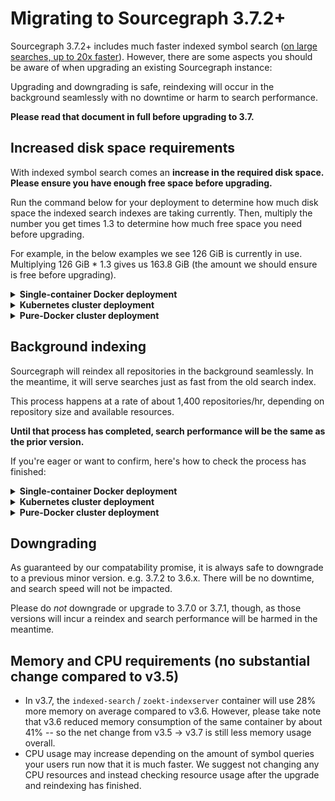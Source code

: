 # Migrating to Sourcegraph 3.7.2+

Sourcegraph 3.7.2+ includes much faster indexed symbol search ([on large searches, up to 20x faster](https://docs.google.com/spreadsheets/d/1oPzePjD8YLrnppLm3nk46h48_Cxipz4_QqRMBYaIOYQ/edit?usp=sharing)). However, there are some aspects you should be aware of when upgrading an existing Sourcegraph instance:

Upgrading and downgrading is safe, reindexing will occur in the background seamlessly with no downtime or harm to search performance.

**Please read that document in full before upgrading to 3.7.**

## Increased disk space requirements

With indexed symbol search comes an **increase in the required disk space. Please ensure you have enough free space before upgrading.**

Run the command below for your deployment to determine how much disk space the indexed search indexes are taking currently. Then, multiply the number you get times 1.3 to determine how much free space you need before upgrading.

For example, in the below examples we see 126 GiB is currently in use. Multiplying 126 GiB * 1.3 gives us 163.8 GiB (the amount we should ensure is free before upgrading).

<details>
<summary><strong>Single-container Docker deployment</strong></summary>
Run the following on the host machine:

```bash
$ du -sh ~/.sourcegraph/data/zoekt/index/
126G	/Users/jane/.sourcegraph/data
```
</details>

<details>
<summary><strong>Kubernetes cluster deployment</strong></summary>
Run the following, but replace the value of `$POD_NAME` with your `indexed-search` pod name from `kubectl get pods`:

```
$ POD_NAME='indexed-search-974c74498-6jngm' kubectl --namespace=prod exec -it $POD_NAME -c zoekt-indexserver -- du -sh /data/index
126G	/data/index
```
</details>

<details>
<summary><strong>Pure-Docker cluster deployment</strong></summary>
Run the following against the `zoekt-shared-disk` directory on the host machine:

```bash
$ du -sh ~/sourcegraph-docker/zoekt-shared-disk/
126G	/home/ec2-user/sourcegraph-docker/zoekt-shared-disk/
```
</details>

## Background indexing

Sourcegraph will reindex all repositories in the background seamlessly. In the meantime, it will serve searches just as fast from the old search index.

This process happens at a rate of about 1,400 repositories/hr, depending on repository size and available resources.

**Until that process has completed, search performance will be the same as the prior version.**

If you're eager or want to confirm, here's how to check the process has finished:

<details>
<summary><strong>Single-container Docker deployment</strong></summary>
The following command ran on the host machine shows how many repositories have been reindexed:

```bash
$ ls ~/.sourcegraph/data/zoekt/index/*_v16* | wc -l
      12583
```

When it is equal to the number of repositories on your instance, the process has finished!
</details>

<details>
<summary><strong>Kubernetes cluster deployment</strong></summary>
The following command will show how many repositories have been reindexed. Replace the value of `$POD_NAME` with your `indexed-search` pod name from `kubectl get pods`:

```bash
$ kubectl --namespace=prod exec -it indexed-search-974c74498-6jngm -c zoekt-indexserver -- sh -c 'ls /data/index/*_v16* | wc -l'
12583
```
  
When it is equal to the number of repositories on your instance, the process has finished!
</details>

<details>
<summary><strong>Pure-Docker cluster deployment</strong></summary>
The following command ran on the host machine against the `zoekt-shared-disk` directory will show how many repositories have been reindexed.

```bash
$ ls ~/sourcegraph-docker/zoekt-shared-disk/*_v16* | wc -l
12583
```
  
When it is equal to the number of repositories on your instance, the process has finished!
</details>

## Downgrading

As guaranteed by our compatability promise, it is always safe to downgrade to a previous minor version. e.g. 3.7.2 to 3.6.x. There will be no downtime, and search speed will not be impacted.

Please do *not* downgrade or upgrade to 3.7.0 or 3.7.1, though, as those versions will incur a reindex and search performance will be harmed in the meantime.

## Memory and CPU requirements (no substantial change compared to v3.5)

- In v3.7, the `indexed-search` / `zoekt-indexserver` container will use 28% more memory on average compared to v3.6. However, please take note that v3.6 reduced memory consumption of the same container by about 41% -- so the net change from v3.5 -> v3.7 is still less memory usage overall.
- CPU usage may increase depending on the amount of symbol queries your users run now that it is much faster. We suggest not changing any CPU resources and instead checking resource usage after the upgrade and reindexing has finished.
